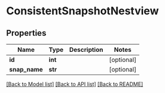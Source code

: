 # ConsistentSnapshotNestview

## Properties
Name | Type | Description | Notes
------------ | ------------- | ------------- | -------------
**id** | **int** |  | [optional] 
**snap_name** | **str** |  | [optional] 

[[Back to Model list]](../README.md#documentation-for-models) [[Back to API list]](../README.md#documentation-for-api-endpoints) [[Back to README]](../README.md)


